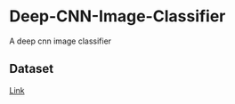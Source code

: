 # Deep-CNN-Image-Classifier
A deep cnn image classifier

## Dataset
[Link](https://www.kaggle.com/datasets/aravindanr22052001/emotiondetection-happy-or-sad/data)